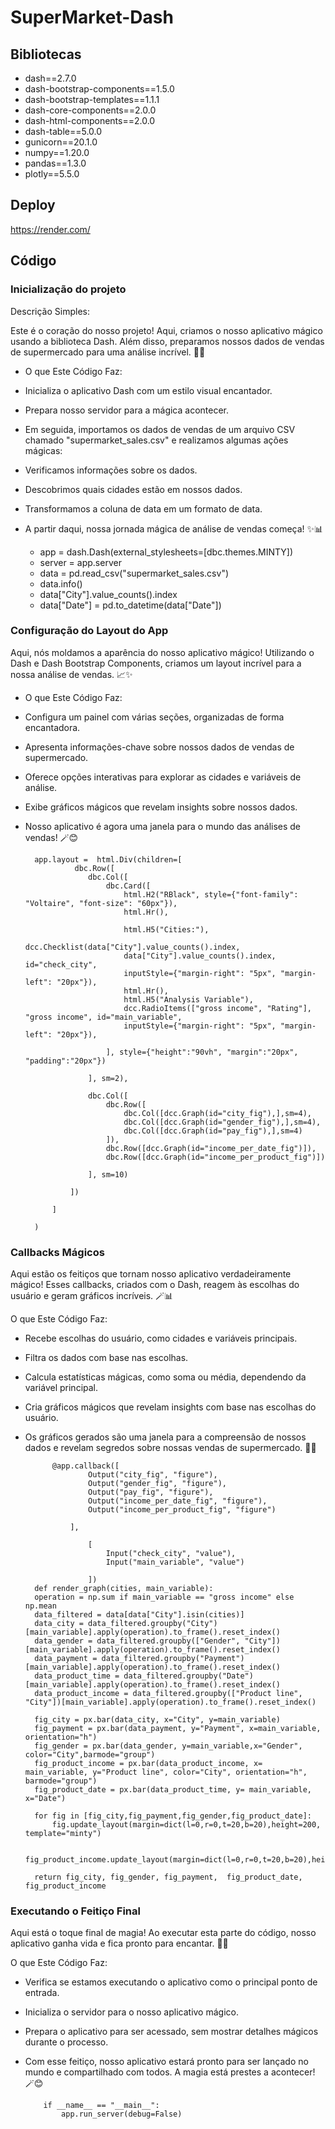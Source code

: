 # SuperMarket-Dash

## Bibliotecas

- dash==2.7.0
- dash-bootstrap-components==1.5.0
- dash-bootstrap-templates==1.1.1
- dash-core-components==2.0.0
- dash-html-components==2.0.0
- dash-table==5.0.0
- gunicorn==20.1.0
- numpy==1.20.0
- pandas==1.3.0
- plotly==5.5.0

## Deploy 

https://render.com/

## Código

### Inicialização do projeto

Descrição Simples:

Este é o coração do nosso projeto! Aqui, criamos o nosso aplicativo mágico usando a biblioteca Dash. Além disso, preparamos nossos dados de vendas de supermercado para uma análise incrível. 🛒✨

- O que Este Código Faz:

- Inicializa o aplicativo Dash com um estilo visual encantador.
- Prepara nosso servidor para a mágica acontecer.
- Em seguida, importamos os dados de vendas de um arquivo CSV chamado "supermarket_sales.csv" e realizamos algumas ações mágicas:
- Verificamos informações sobre os dados.
- Descobrimos quais cidades estão em nossos dados.
- Transformamos a coluna de data em um formato de data.
- A partir daqui, nossa jornada mágica de análise de vendas começa! ✨📊

  - app = dash.Dash(external_stylesheets=[dbc.themes.MINTY])
  - server = app.server
  - data = pd.read_csv("supermarket_sales.csv")
  - data.info()
  - data["City"].value_counts().index
  - data["Date"] = pd.to_datetime(data["Date"])





### Configuração do Layout do App

Aqui, nós moldamos a aparência do nosso aplicativo mágico! Utilizando o Dash e Dash Bootstrap Components, criamos um layout incrível para a nossa análise de vendas. 📈✨

- O que Este Código Faz:

- Configura um painel com várias seções, organizadas de forma encantadora.
- Apresenta informações-chave sobre nossos dados de vendas de supermercado.
- Oferece opções interativas para explorar as cidades e variáveis de análise.
- Exibe gráficos mágicos que revelam insights sobre nossos dados.
- Nosso aplicativo é agora uma janela para o mundo das análises de vendas! 🪄😊
      
        app.layout =  html.Div(children=[
                 dbc.Row([
                    dbc.Col([
                        dbc.Card([
                            html.H2("RBlack", style={"font-family": "Voltaire", "font-size": "60px"}),
                            html.Hr(),

                            html.H5("Cities:"),
                            dcc.Checklist(data["City"].value_counts().index,
                            data["City"].value_counts().index, id="check_city",
                            inputStyle={"margin-right": "5px", "margin-left": "20px"}),
                            html.Hr(),
                            html.H5("Analysis Variable"),
                            dcc.RadioItems(["gross income", "Rating"], "gross income", id="main_variable",
                            inputStyle={"margin-right": "5px", "margin-left": "20px"}),

                        ], style={"height":"90vh", "margin":"20px", "padding":"20px"})

                    ], sm=2),

                    dbc.Col([
                        dbc.Row([
                            dbc.Col([dcc.Graph(id="city_fig"),],sm=4),
                            dbc.Col([dcc.Graph(id="gender_fig"),],sm=4),
                            dbc.Col([dcc.Graph(id="pay_fig"),],sm=4)
                        ]),
                        dbc.Row([dcc.Graph(id="income_per_date_fig")]),
                        dbc.Row([dcc.Graph(id="income_per_product_fig")])

                    ], sm=10)

                ])
            
            ]

        )


### Callbacks Mágicos

Aqui estão os feitiços que tornam nosso aplicativo verdadeiramente mágico! Esses callbacks, criados com o Dash, reagem às escolhas do usuário e geram gráficos incríveis. 🪄📊

O que Este Código Faz:

- Recebe escolhas do usuário, como cidades e variáveis principais.
- Filtra os dados com base nas escolhas.
- Calcula estatísticas mágicas, como soma ou média, dependendo da variável principal.
- Cria gráficos mágicos que revelam insights com base nas escolhas do usuário.
- Os gráficos gerados são uma janela para a compreensão de nossos dados e revelam segredos sobre nossas vendas de supermercado. 🌟😊

            @app.callback([
                    Output("city_fig", "figure"),
                    Output("gender_fig", "figure"),
                    Output("pay_fig", "figure"),
                    Output("income_per_date_fig", "figure"),
                    Output("income_per_product_fig", "figure")
    
                ],
    
                    [
                        Input("check_city", "value"),
                        Input("main_variable", "value")
    
                    ])
        def render_graph(cities, main_variable):
        operation = np.sum if main_variable == "gross income" else np.mean
        data_filtered = data[data["City"].isin(cities)]
        data_city = data_filtered.groupby("City")[main_variable].apply(operation).to_frame().reset_index()
        data_gender = data_filtered.groupby(["Gender", "City"])[main_variable].apply(operation).to_frame().reset_index()
        data_payment = data_filtered.groupby("Payment")[main_variable].apply(operation).to_frame().reset_index()
        data_product_time = data_filtered.groupby("Date")[main_variable].apply(operation).to_frame().reset_index()
        data_product_income = data_filtered.groupby(["Product line", "City"])[main_variable].apply(operation).to_frame().reset_index()
    
        fig_city = px.bar(data_city, x="City", y=main_variable)
        fig_payment = px.bar(data_payment, y="Payment", x=main_variable, orientation="h")
        fig_gender = px.bar(data_gender, y=main_variable,x="Gender", color="City",barmode="group")
        fig_product_income = px.bar(data_product_income, x= main_variable, y="Product line", color="City", orientation="h", barmode="group")
        fig_product_date = px.bar(data_product_time, y= main_variable, x="Date")
    
        for fig in [fig_city,fig_payment,fig_gender,fig_product_date]:
            fig.update_layout(margin=dict(l=0,r=0,t=20,b=20),height=200, template="minty")
        
        fig_product_income.update_layout(margin=dict(l=0,r=0,t=20,b=20),height=500)
        
        return fig_city, fig_gender, fig_payment,  fig_product_date, fig_product_income 


### Executando o Feitiço Final

Aqui está o toque final de magia! Ao executar esta parte do código, nosso aplicativo ganha vida e fica pronto para encantar. 🚀✨

O que Este Código Faz:

- Verifica se estamos executando o aplicativo como o principal ponto de entrada.
- Inicializa o servidor para o nosso aplicativo mágico.
- Prepara o aplicativo para ser acessado, sem mostrar detalhes mágicos durante o processo.
- Com esse feitiço, nosso aplicativo estará pronto para ser lançado no mundo e compartilhado com todos. A magia está prestes a acontecer! 🪄😊

          if __name__ == "__main__":
              app.run_server(debug=False)


    
